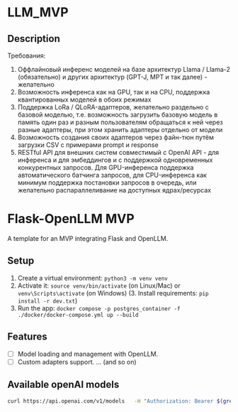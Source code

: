 # LLM_MVP

## Description
Требования:
1. Оффлайновый инференс моделей на базе архитектур Llama / Llama-2 (обязательно) и других архитектур (GPT-J, MPT и так далее) - желательно
1. Возможность инференса как на GPU, так и на CPU, поддержка квантированных моделей в обоих режимах
1. Поддержка LoRa / QLoRA-адаптеров, желательно раздельно с базовой моделью, т.е. возможность загрузить базовую модель в память один раз и разным пользователям обращаться к ней через разные адаптеры, при этом хранить адаптеры отдельно от модели
1. Возможность создания своих адаптеров через файн-тюн путём загрузки CSV с примерами prompt и response
1. RESTful API для внешних систем совместимый с OpenAI API - для инференса и для эмбеддингов и с поддержкой одновременных конкурентных запросов. Для GPU-инференса поддержка автоматического батчинга запросов, для CPU-инференса как минимум поддержка постановки запросов в очередь, или желательно распараллеливание на доступных ядрах/ресурсах

# Flask-OpenLLM MVP

A template for an MVP integrating Flask and OpenLLM.

## Setup
1. Create a virtual environment: `python3 -m venv venv`
2. Activate it: `source venv/bin/activate` (on Linux/Mac) or `venv\Scripts\activate` (on Windows)
(3. Install requirements: `pip install -r dev.txt`)
4. Run the app: `docker compose -p postgres_container -f ./docker/docker-compose.yml up --build`

## Features
- [ ] Model loading and management with OpenLLM.
- [ ] Custom adapters support.
... (and so on)

## Available openAI models
```bash
curl https://api.openai.com/v1/models   -H "Authorization: Bearer $(grep OPENAI_API_KEY .env | cut -d= -f2)" > models.txt
```  

